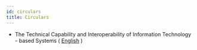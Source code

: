 ```yaml
---
id: circulars
title: Circulars
---
```


- The Technical Capability and Interoperability of Information Technology - based Systems ( [English](./Docs/the_technical_capability_and_Interoperability_of_Information_technology.pdf) )
